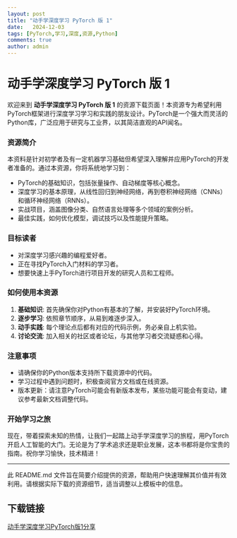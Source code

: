 ```yaml
---
layout: post
title: "动手学深度学习 PyTorch 版 1"
date:   2024-12-03
tags: [PyTorch,学习,深度,资源,Python]
comments: true
author: admin
---
```

# 动手学深度学习 PyTorch 版 1

欢迎来到 **动手学深度学习 PyTorch 版 1** 的资源下载页面！本资源专为希望利用PyTorch框架进行深度学习学习和实践的朋友设计。PyTorch是一个强大而灵活的Python库，广泛应用于研究与工业界，以其简洁直观的API闻名。

### 资源简介

本资料是针对初学者及有一定机器学习基础但希望深入理解并应用PyTorch的开发者准备的。通过本资源，你将系统地学习到：

- PyTorch的基础知识，包括张量操作、自动梯度等核心概念。
- 深度学习的基本原理，从线性回归到神经网络，再到卷积神经网络（CNNs）和循环神经网络（RNNs）。
- 实战项目，涵盖图像分类、自然语言处理等多个领域的案例分析。
- 最佳实践，如何优化模型，调试技巧以及性能提升策略。

### 目标读者

- 对深度学习感兴趣的编程爱好者。
- 正在寻找PyTorch入门材料的学习者。
- 想要快速上手PyTorch进行项目开发的研究人员和工程师。

### 如何使用本资源

1. **基础知识**: 首先确保你对Python有基本的了解，并安装好PyTorch环境。
2. **逐步学习**: 依照章节顺序，从易到难逐步深入。
3. **动手实践**: 每个理论点后都有对应的代码示例，务必亲自上机实验。
4. **讨论交流**: 加入相关的社区或者论坛，与其他学习者交流疑惑和心得。

### 注意事项

- 请确保你的Python版本支持所下载资源中的代码。
- 学习过程中遇到问题时，积极查阅官方文档或在线资源。
- 版本更新：请注意PyTorch可能会有新版本发布，某些功能可能会有变动，建议参考最新文档调整代码。

### 开始学习之旅

现在，带着探索未知的热情，让我们一起踏上动手学深度学习的旅程，用PyTorch开启人工智能的大门。无论是为了学术追求还是职业发展，这本书都将是你宝贵的指南。祝你学习愉快，技术精进！

---

此 README.md 文件旨在简要介绍提供的资源，帮助用户快速理解其价值并有效利用。请根据实际下载的资源细节，适当调整以上模板中的信息。

## 下载链接

[动手学深度学习PyTorch版1分享](https://pan.quark.cn/s/8e466d3ce8ca)
